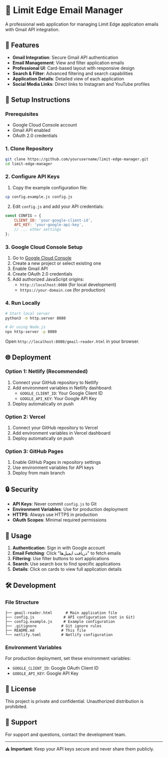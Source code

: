 # 📧 Limit Edge Email Manager

A professional web application for managing Limit Edge application emails with Gmail API integration.

## 🚀 Features

- **Gmail Integration**: Secure Gmail API authentication
- **Email Management**: View and filter application emails
- **Professional UI**: Card-based layout with responsive design
- **Search & Filter**: Advanced filtering and search capabilities
- **Application Details**: Detailed view of each application
- **Social Media Links**: Direct links to Instagram and YouTube profiles

## 🔧 Setup Instructions

### Prerequisites

- Google Cloud Console account
- Gmail API enabled
- OAuth 2.0 credentials

### 1. Clone Repository

```bash
git clone https://github.com/yourusername/limit-edge-manager.git
cd limit-edge-manager
```

### 2. Configure API Keys

1. Copy the example configuration file:
```bash
cp config.example.js config.js
```

2. Edit `config.js` and add your API credentials:
```javascript
const CONFIG = {
    CLIENT_ID: 'your-google-client-id',
    API_KEY: 'your-google-api-key',
    // ... other settings
};
```

### 3. Google Cloud Console Setup

1. Go to [Google Cloud Console](https://console.cloud.google.com/)
2. Create a new project or select existing one
3. Enable Gmail API
4. Create OAuth 2.0 credentials
5. Add authorized JavaScript origins:
   - `http://localhost:8080` (for local development)
   - `https://your-domain.com` (for production)

### 4. Run Locally

```bash
# Start local server
python3 -m http.server 8080

# Or using Node.js
npx http-server -p 8080
```

Open `http://localhost:8080/gmail-reader.html` in your browser.

## 🌐 Deployment

### Option 1: Netlify (Recommended)

1. Connect your GitHub repository to Netlify
2. Add environment variables in Netlify dashboard:
   - `GOOGLE_CLIENT_ID`: Your Google Client ID
   - `GOOGLE_API_KEY`: Your Google API Key
3. Deploy automatically on push

### Option 2: Vercel

1. Connect your GitHub repository to Vercel
2. Add environment variables in Vercel dashboard
3. Deploy automatically on push

### Option 3: GitHub Pages

1. Enable GitHub Pages in repository settings
2. Use environment variables for API keys
3. Deploy from main branch

## 🔒 Security

- **API Keys**: Never commit `config.js` to Git
- **Environment Variables**: Use for production deployment
- **HTTPS**: Always use HTTPS in production
- **OAuth Scopes**: Minimal required permissions

## 📱 Usage

1. **Authentication**: Sign in with Google account
2. **Email Fetching**: Click "دریافت ایمیل‌ها" to fetch emails
3. **Filtering**: Use filter buttons to sort applications
4. **Search**: Use search box to find specific applications
5. **Details**: Click on cards to view full application details

## 🛠️ Development

### File Structure

```
├── gmail-reader.html      # Main application file
├── config.js             # API configuration (not in Git)
├── config.example.js     # Example configuration
├── .gitignore           # Git ignore rules
├── README.md            # This file
└── netlify.toml         # Netlify configuration
```

### Environment Variables

For production deployment, set these environment variables:

- `GOOGLE_CLIENT_ID`: Google OAuth Client ID
- `GOOGLE_API_KEY`: Google API Key

## 📄 License

This project is private and confidential. Unauthorized distribution is prohibited.

## 🤝 Support

For support and questions, contact the development team.

---

**⚠️ Important**: Keep your API keys secure and never share them publicly.
